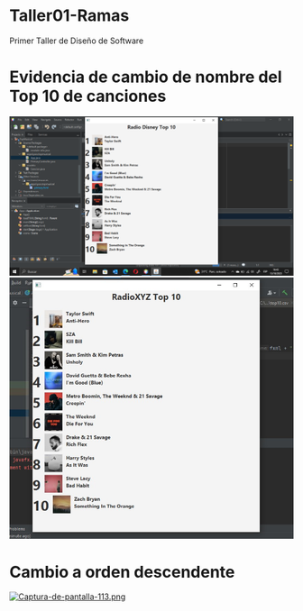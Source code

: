 # Taller01-Ramas
Primer Taller de Diseño de Software

# Evidencia de cambio de nombre del Top 10 de canciones
![image](https://github.com/cjmunozy/Taller01-Ramas/blob/main/TopMusical/assets/cambio_titulo.png)
![](image-1.png)

# Cambio a orden descendente
[![Captura-de-pantalla-113.png](https://i.postimg.cc/sgGPkBWz/Captura-de-pantalla-113.png)](https://postimg.cc/YvkmgC8D)
